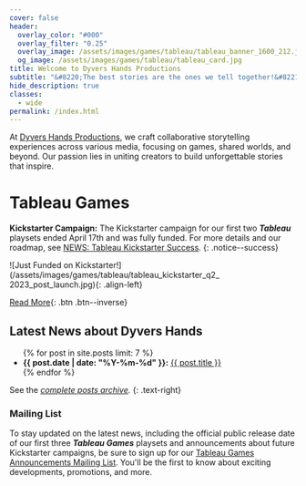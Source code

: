 ```yaml
---
cover: false
header:
  overlay_color: "#000"
  overlay_filter: "0.25"
  overlay_image: /assets/images/games/tableau/tableau_banner_1600_212.jpg
  og_image: /assets/images/games/tableau/tableau_card.jpg
title: Welcome to Dyvers Hands Productions
subtitle: "&#8220;The best stories are the ones we tell together!&#8221;"
hide_description: true
classes:
  - wide
permalink: /index.html
---
```


At [Dyvers Hands Productions](/About), we craft collaborative storytelling experiences across various media, focusing on games, shared worlds, and beyond. Our passion lies in uniting creators to build unforgettable stories that inspire.

# Tableau Games

**Kickstarter Campaign:** The Kickstarter campaign for our first two ***Tableau*** playsets ended April 17th and was fully funded. For more details and our roadmap, see [NEWS: Tableau Kickstarter Success](/news/Tableau-Kickstarter-Success/).
{: .notice--success}

![Just Funded on Kickstarter!](/assets/images/games/tableau/tableau_kickstarter_q2_ 2023_post_launch.jpg){: .align-left}

[Read More](/Tableau){: .btn .btn--inverse}

## Latest News about Dyvers Hands

<ul>
{% for post in site.posts limit: 7 %}
<li><b>{{ post.date | date: "%Y-%m-%d" }}:</b> <a href="{{ post.url }}">{{ post.title }}</a></li>
{% endfor %}
</ul>

See the _[complete posts archive](/posts/)._ 
{: .text-right}

### Mailing List

To stay updated on the latest news, including the official public release date of our first three ***Tableau Games*** playsets and announcements about future Kickstarter campaigns, be sure to sign up for our [Tableau Games Announcements Mailing List](https://dyvershands.page.link/85EH). You'll be the first to know about exciting developments, promotions, and more.
